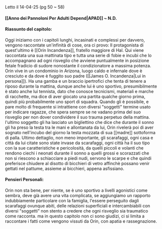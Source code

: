 Letto il 14-04-25 (pg 50 ~ 58)
#### [[Anno dei Pannoloni Per Adulti Depend|APAD]] ~ N.D.

#### Riassunto del capitolo:
Oggi iniziamo con i capitoli lunghi, incasinati e complessi per davvero, vengono raccontate un'infinità di cose, ora ci provo:
Il protagonista di quest'ultimo è [[Orin Incandenza]], fratello maggiore di Hal.
Qui viene raccontata una sua mattinata tipo e tutta una serie di fobie e incubi che lo accompagnano ad ogni risveglio che avviene puntualmente in posizione fetale fradicio di sudore nonostante il condizionatore a massima potenza.
Orin vive in un condominio in Arizona, luogo caldo e infernale dove è cresciuto e da dove è fuggito suo padre ([[James O. Incandenza|Lui in persona]]). Ha una gamba e un braccio ipertrofici che tenta di tenere a riposo durante la mattina, dunque anche lui è uno sportivo, presumibilmente è stato anche lui tennista, dato che conosce tecnicismi, materiali e marche di racchette, ma dice di aver giocato una partita qualche giorno prima, quindi più probabilmente uno sport di squadra. Quando gli è possibile, e pare molto di frequente si intrattiene con diversi "soggetti" termine usato per indicare ragazze, che spera sempre se ne vadano prima del suo risveglio per non dover condividere il suo trauma perpetuo della mattina. l'ultimo soggetto gli ha lasciato un bigliettino che dice che durante il sonno gli ha preso la testa tra le mani e allontanata da lui, Orin rivelerà poi di aver sognato nell'incubo del giorno la testa mozzata di sua [[madre]] sottoforma di palla. Ultimo dettaglio, non meno importante, gli scarafaggi, ogni casa e città da lui citate sono state invase da scarafaggi, ogni città ha il suo tipo con la sue caratteristiche e pericolosità, da quelli piccoli e volanti che rendono ciechi i neonati durante il sonno a quelli grossi e scorazzati che non si riescono a schiacciare a piedi nudi, servono le scarpe e che quindi preferisce chiudere al disotto di bicchieri di vetro affinchè possano venir gettati nel pattume, assieme ai bicchieri, appena asfissiano.
 
#### Pensieri Personali:
Orin non sta bene, per niente, se è uno sportivo a livelli agonistici come sembra, deve già avere una vita complicata, se aggiungiamo un rapporto indubbiamente particolare con la famiglia, l'essere perseguito dagli scarafaggi ovunque abiti, delle relazioni superficiali e intercambiabili con diversi "soggetti" non stento a credere che ogni risveglio sia traumatico come racconta. ma in questo capitolo non ci sono giudizi, ci si limita a raccontare i fatti come vengono vissuti da Orin, con apatia e rassegnazione.